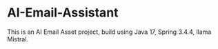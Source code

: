 # AI-Email-Assistant
This is an AI Email Asset project, build using Java 17, Spring 3.4.4, llama Mistral.
